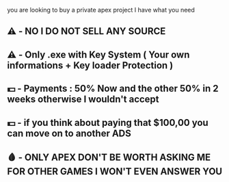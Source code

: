 you are looking to buy a private apex project I have what you need
## ⚠️ -  NO I DO NOT SELL ANY SOURCE
## ⚠️ -  Only .exe with Key System ( Your own informations + Key loader Protection )
## 💵 - Payments : 50% Now and the other 50% in 2 weeks otherwise I wouldn't accept
## 💵 - if you think about paying that $100,00 you can move on to another ADS
## 🩸 - ONLY APEX DON'T BE WORTH ASKING ME FOR OTHER GAMES I WON'T EVEN ANSWER YOU
